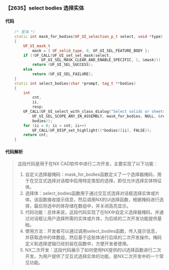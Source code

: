 ### 【2635】select bodies 选择实体

#### 代码

```cpp
    /* 里海 */  
    static int mask_for_bodies(UF_UI_selection_p_t select, void *type)  
    {  
        UF_UI_mask_t  
            mask = { UF_solid_type, 0, UF_UI_SEL_FEATURE_BODY };  
        if (!UF_CALL(UF_UI_set_sel_mask(select,  
                UF_UI_SEL_MASK_CLEAR_AND_ENABLE_SPECIFIC, 1, &mask)))  
            return (UF_UI_SEL_SUCCESS);  
        else  
            return (UF_UI_SEL_FAILURE);  
    }  
    static int select_bodies(char *prompt, tag_t **bodies)  
    {  
        int  
            cnt,  
            ii,  
            resp;  
        UF_CALL(UF_UI_select_with_class_dialog("Select solids or sheets", prompt,  
            UF_UI_SEL_SCOPE_ANY_IN_ASSEMBLY, mask_for_bodies, NULL, &resp, &cnt,  
            bodies));  
        for (ii = 0; ii < cnt; ii++)  
            UF_CALL(UF_DISP_set_highlight((*bodies)[ii], FALSE));  
        return cnt;  
    }

```

#### 代码解析

> 这段代码是用于在NX CAD软件中进行二次开发，主要实现了以下功能：
>
> 1. 自定义选择器掩码：mask_for_bodies函数定义了一个选择器掩码，用于在交互式选择对话框中启用特定类型的选择，即仅允许选择实体特征体。
> 2. 选择体：select_bodies函数用于通过交互式选择对话框选择实体或片体。该函数接收提示信息，然后调用NX的UI选择函数，根据掩码进行选择，最后将选中的体存储在数组中，并关闭高亮显示。
> 3. 代码功能：总体来说，这段代码实现了在NX中自定义选择器掩码，并通过对话框让用户选择所需的实体或片体，为后续的二次开发功能提供基础。
> 4. 使用方法：开发者可以通过调用select_bodies函数，传入提示信息，并获取选中的体数组，然后基于这些体进行后续的二次开发操作。掩码定义和选择逻辑已经封装在函数中，方便开发者使用。
> 5. NX二次开发：这段代码展示了如何使用NX提供的UI选择函数进行二次开发，为用户提供了交互式选择实体的功能，是NX二次开发中的一个常见功能。
>
